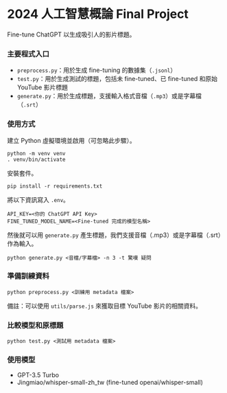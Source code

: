 # 2024 人工智慧概論 Final Project

Fine-tune ChatGPT 以生成吸引人的影片標題。

### 主要程式入口

- `preprocess.py`：用於生成 fine-tuning 的數據集（`.jsonl`）
- `test.py`：用於生成測試的標題，包括未 fine-tuned、已 fine-tuned 和原始 YouTube 影片標題
- `generate.py`：用於生成標題，支援輸入格式音檔（`.mp3`）或是字幕檔（`.srt`）

### 使用方式

建立 Python 虛擬環境並啟用（可忽略此步驟）。
```
python -m venv venv
. venv/bin/activate
```

安裝套件。
```
pip install -r requirements.txt
```

將以下資訊寫入 `.env`。
```
API_KEY=<你的 ChatGPT API Key>
FINE_TUNED_MODEL_NAME=<Fine-tuned 完成的模型名稱>
```

然後就可以用 `generate.py` 產生標題，我們支援音檔（.mp3）或是字幕檔（.srt）作為輸入。
```
python generate.py <音檔/字幕檔> -n 3 -t 驚嘆 疑問
```

### 準備訓練資料

```
python preprocess.py <訓練用 metadata 檔案>
```

備註：可以使用 `utils/parse.js` 來獲取目標 YouTube 影片的相關資料。

### 比較模型和原標題

```
python test.py <測試用 metadata 檔案>
```

### 使用模型

- GPT-3.5 Turbo
- Jingmiao/whisper-small-zh_tw (fine-tuned openai/whisper-small)